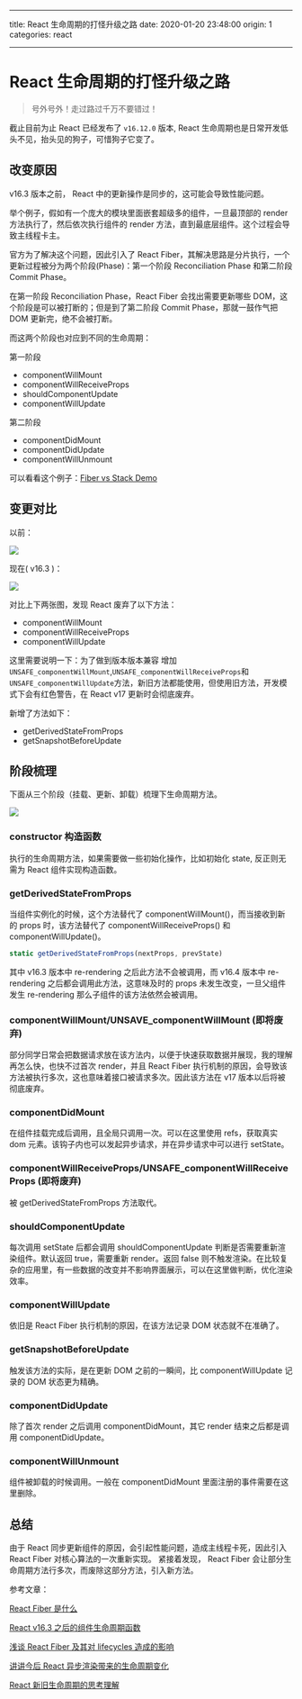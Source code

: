 <!--
 * @Description:
 * @Date: 2020-01-19 09:59:18
 * @Author:
 * @LastEditors  : robin
 * @LastEditTime : 2020-01-20 23:36:14
 -->

---

title: React 生命周期的打怪升级之路
date: 2020-01-20 23:48:00
origin: 1
categories: react

---

# React 生命周期的打怪升级之路

> 号外号外！走过路过千万不要错过！

截止目前为止 React 已经发布了 `v16.12.0` 版本, React 生命周期也是日常开发低头不见，抬头见的狗子，可惜狗子它变了。

## 改变原因

v16.3 版本之前， React 中的更新操作是同步的，这可能会导致性能问题。

举个例子，假如有一个庞大的模块里面嵌套超级多的组件，一旦最顶部的 render 方法执行了，然后依次执行组件的 render 方法，直到最底层组件。这个过程会导致主线程卡主。

官方为了解决这个问题，因此引入了 React Fiber，其解决思路是分片执行，一个更新过程被分为两个阶段(Phase)：第一个阶段 Reconciliation Phase 和第二阶段 Commit Phase。

在第一阶段 Reconciliation Phase，React Fiber 会找出需要更新哪些 DOM，这个阶段是可以被打断的；但是到了第二阶段 Commit Phase，那就一鼓作气把 DOM 更新完，绝不会被打断。

而这两个阶段也对应到不同的生命周期：

第一阶段

- componentWillMount
- componentWillReceiveProps
- shouldComponentUpdate
- componentWillUpdate

第二阶段

- componentDidMount
- componentDidUpdate
- componentWillUnmount

可以看看这个例子：[Fiber vs Stack Demo](https://claudiopro.github.io/react-fiber-vs-stack-demo/)

## 变更对比

以前：

![](http://cdn.rnode.me/images/20200120001848.png)

现在( v16.3 )：

![](http://cdn.rnode.me/images/20200120001707.png)

对比上下两张图，发现 React 废弃了以下方法：

- componentWillMount
- componentWillReceiveProps
- componentWillUpdate

这里需要说明一下：为了做到版本版本兼容 增加 `UNSAFE_componentWillMount`,`UNSAFE_componentWillReceiveProps`和`UNSAFE_componentWillUpdate`方法，新旧方法都能使用，但使用旧方法，开发模式下会有红色警告，在 React v17 更新时会彻底废弃。

新增了方法如下：

- getDerivedStateFromProps
- getSnapshotBeforeUpdate

## 阶段梳理

下面从三个阶段（挂载、更新、卸载）梳理下生命周期方法。

![](http://cdn.rnode.me/images/20200120002540.png)

### constructor 构造函数

执行的生命周期方法，如果需要做一些初始化操作，比如初始化 state, 反正则无需为 React 组件实现构造函数。

### getDerivedStateFromProps

当组件实例化的时候，这个方法替代了 componentWillMount()，而当接收到新的 props 时，该方法替代了 componentWillReceiveProps() 和 componentWillUpdate()。

```javascript
static getDerivedStateFromProps(nextProps, prevState)
```

其中 v16.3 版本中 re-rendering 之后此方法不会被调用，而 v16.4 版本中 re-rendering 之后都会调用此方法，这意味及时的 props 未发生改变，一旦父组件发生 re-rendering 那么子组件的该方法依然会被调用。

### componentWillMount/UNSAVE_componentWillMount (即将废弃)

部分同学日常会把数据请求放在该方法内，以便于快速获取数据并展现，我的理解再怎么快，也快不过首次 render，并且 React Fiber 执行机制的原因，会导致该方法被执行多次，这也意味着接口被请求多次。因此该方法在 v17 版本以后将被彻底废弃。

### componentDidMount

在组件挂载完成后调用，且全局只调用一次。可以在这里使用 refs，获取真实 dom 元素。该钩子内也可以发起异步请求，并在异步请求中可以进行 setState。

### componentWillReceiveProps/UNSAFE_componentWillReceiveProps (即将废弃)

被 getDerivedStateFromProps 方法取代。

### shouldComponentUpdate

每次调用 setState 后都会调用 shouldComponentUpdate 判断是否需要重新渲染组件。默认返回 true，需要重新 render。返回 false 则不触发渲染。在比较复杂的应用里，有一些数据的改变并不影响界面展示，可以在这里做判断，优化渲染效率。

### componentWillUpdate

依旧是 React Fiber 执行机制的原因，在该方法记录 DOM 状态就不在准确了。

### getSnapshotBeforeUpdate

触发该方法的实际，是在更新 DOM 之前的一瞬间，比 componentWillUpdate 记录的 DOM 状态更为精确。

### componentDidUpdate

除了首次 render 之后调用 componentDidMount，其它 render 结束之后都是调用 componentDidUpdate。

### componentWillUnmount

组件被卸载的时候调用。一般在 componentDidMount 里面注册的事件需要在这里删除。

## 总结

由于 React 同步更新组件的原因，会引起性能问题，造成主线程卡死，因此引入 React Fiber 对核心算法的一次重新实现。 紧接着发现， React Fiber 会让部分生命周期方法行多次，而废除这部分方法，引入新方法。

参考文章：

[React Fiber 是什么](https://zhuanlan.zhihu.com/p/26027085)

[React v16.3 之后的组件生命周期函数](https://zhuanlan.zhihu.com/p/38030418)

[浅谈 React Fiber 及其对 lifecycles 造成的影响](https://blog.techbridge.cc/2018/03/31/react-fiber-and-lifecycle-change/)

[讲讲今后 React 异步渲染带来的生命周期变化](https://juejin.im/post/5abf4a09f265da237719899d)

[React 新旧生命周期的思考理解](https://zhuanlan.zhihu.com/p/65124686)
